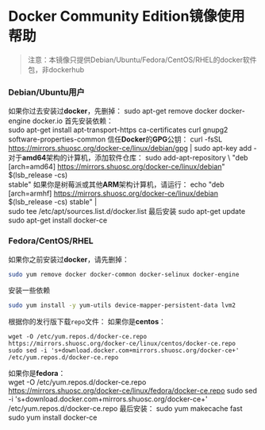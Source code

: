 #  Docker Community Edition镜像使用帮助

> 注意：本镜像只提供Debian/Ubuntu/Fedora/CentOS/RHEL的docker软件包，非dockerhub

###  Debian/Ubuntu用户 

如果你过去安装过**docker**，先删掉：
    sudo apt-get remove docker docker-engine docker.io
首先安装依赖：    
    sudo apt-get install apt-transport-https ca-certificates curl gnupg2 software-properties-common
信任**Docker**的**GPG**公钥：
    curl -fsSL https://mirrors.shuosc.org/docker-ce/linux/debian/gpg | sudo apt-key add -
对于**amd64**架构的计算机，添加软件仓库：
    sudo add-apt-repository \ 
         "deb [arch=amd64] https://mirrors.shuosc.org/docker-ce/linux/debian" \
         $(lsb_release -cs) \
         stable"
如果你是树莓派或其他**ARM**架构计算机，请运行：
    echo "deb [arch=armhf] https://mirrors.shuosc.org/docker-ce/linux/debian \
     $(lsb_release -cs) stable" | \
    sudo tee /etc/apt/sources.list.d/docker.list
最后安装
    sudo apt-get update
    sudo apt-get install docker-ce
###  Fedora/CentOS/RHEL

如果你之前安装过**docker**，请先删掉：

  ```bash
sudo yum remove docker docker-common docker-selinux docker-engine
  ```

安装一些依赖

```bash
sudo yum install -y yum-utils device-mapper-persistent-data lvm2
```

根据你的发行版下载`repo`文件： 
如果你是**centos**：

    wget -O /etc/yum.repos.d/docker-ce.repo https://mirrors.shuosc.org/docker-ce/linux/centos/docker-ce.repo
    sudo sed -i 's+download.docker.com+mirrors.shuosc.org/docker-ce+' /etc/yum.repos.d/docker-ce.repo
如果你是**fedora**：   
    wget -O /etc/yum.repos.d/docker-ce.repo https://mirrors.shuosc.org/docker-ce/linux/fedora/docker-ce.repo
    sudo sed -i 's+download.docker.com+mirrors.shuosc.org/docker-ce+' /etc/yum.repos.d/docker-ce.repo
最后安装：
    sudo yum makecache fast
    sudo yum install docker-ce
